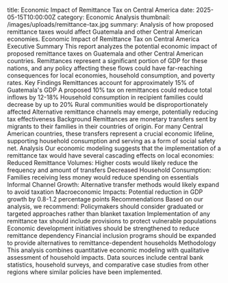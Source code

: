 title: Economic Impact of Remittance Tax on Central America date: 2025-05-15T10:00:00Z category: Economic Analysis thumbnail: /images/uploads/remittance-tax.jpg summary: Analysis of how proposed remittance taxes would affect Guatemala and other Central American economies.
Economic Impact of Remittance Tax on Central America
Executive Summary
This report analyzes the potential economic impact of proposed remittance taxes on Guatemala and other Central American countries. Remittances represent a significant portion of GDP for these nations, and any policy affecting these flows could have far-reaching consequences for local economies, household consumption, and poverty rates.
Key Findings
Remittances account for approximately 15% of Guatemala's GDP
A proposed 10% tax on remittances could reduce total inflows by 12-18%
Household consumption in recipient families could decrease by up to 20%
Rural communities would be disproportionately affected
Alternative remittance channels may emerge, potentially reducing tax effectiveness
Background
Remittances are monetary transfers sent by migrants to their families in their countries of origin. For many Central American countries, these transfers represent a crucial economic lifeline, supporting household consumption and serving as a form of social safety net.
Analysis
Our economic modeling suggests that the implementation of a remittance tax would have several cascading effects on local economies:
Reduced Remittance Volumes: Higher costs would likely reduce the frequency and amount of transfers
Decreased Household Consumption: Families receiving less money would reduce spending on essentials
Informal Channel Growth: Alternative transfer methods would likely expand to avoid taxation
Macroeconomic Impacts: Potential reduction in GDP growth by 0.8-1.2 percentage points
Recommendations
Based on our analysis, we recommend:
Policymakers should consider graduated or targeted approaches rather than blanket taxation
Implementation of any remittance tax should include provisions to protect vulnerable populations
Economic development initiatives should be strengthened to reduce remittance dependency
Financial inclusion programs should be expanded to provide alternatives to remittance-dependent households
Methodology
This analysis combines quantitative economic modeling with qualitative assessment of household impacts. Data sources include central bank statistics, household surveys, and comparative case studies from other regions where similar policies have been implemented.
